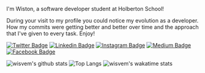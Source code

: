 I'm Wiston, a software developer student at Holberton School!

During your visit to my profile you could notice my evolution as a developer.  How my commits were getting better and better over time and the approach that I've given to every task.  Enjoy!

[![Twitter Badge](https://img.shields.io/badge/-@wisvem-00acee?style=flat&logo=Twitter&logoColor=white)](https://twitter.com/intent/follow?screen_name=wisvem "Follow on Twitter")
[![Linkedin Badge](https://img.shields.io/badge/-wisvem-blue?style=flat-square&logo=Linkedin&logoColor=white&link=https://www.linkedin.com/in/wisvem/)](https://www.linkedin.com/in/wisvem/)
[![Instagram Badge](https://img.shields.io/badge/-wisvem-orange?style=flat-square&logo=instagram&logoColor=white&link=https://instagram.com/wisvem/)](https://instagram.com/wisvem)
[![Medium Badge](https://img.shields.io/badge/-@wisvem-black?style=flat-square&labelColor=black&logo=Medium&link=https://medium.com/@wisvem/)](https://medium.com/@wisvem)
[![Facebook Badge](https://img.shields.io/badge/wisvem-00acee?style=flat&logo=Facebook&logoColor=white&link=https://facebook.com/wisvem/)](https://facebook.com/wisvem)

![wisvem's github stats](https://github-readme-stats.vercel.app/api?username=wisvem&show_icons=true)
![Top Langs](https://github-readme-stats.vercel.app/api/top-langs/?username=wisvem&layout=compact)
![wisvem's wakatime stats](https://github-readme-stats.vercel.app/api/wakatime?username=wisvem)

<!--
[<img align="left" alt="WVM | Facebook" width="35px" src="https://i.imgur.com/IBjq8wx.png" />][facebook]

[<img align="left" alt="WVM | Instagram" width="35px" src="https://i.imgur.com/M6yBwxS.png" />][instagram]

[<img align="left" alt="WVM | Twitter" width="35px" src="https://i.imgur.com/iYkheW1.png" />][Twitter]

[<img align="left" alt="WVM | Medium" width="50px" src="https://cdn.freebiesupply.com/images/large/2x/medium-icon-white-on-black.png" />][Medium]

[facebook]: https://www.facebook.com/wisvem
[instagram]: https://www.instagram.com/wisvem/
[Twitter]: https://www.twitter.com/wisvem/
[Medium]: https://www.medium.com/@wisvem
-->
